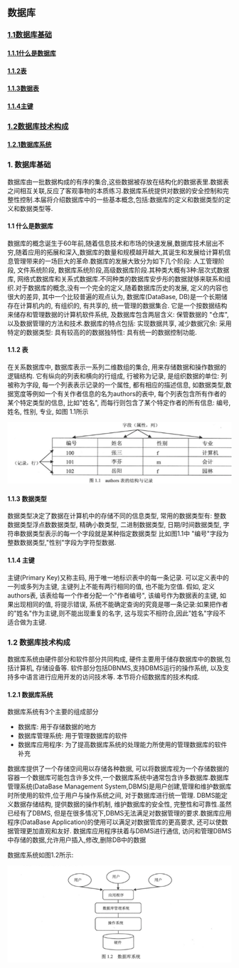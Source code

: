 ## 数据库
### [1.1数据库基础](https://github.com/FullStackPark/Knowledge/blob/master/MySQL_basics/MySQL.md#1-%E6%95%B0%E6%8D%AE%E5%BA%93%E5%9F%BA%E7%A1%80)
#### [1.1.1什么是数据库](https://github.com/FullStackPark/Knowledge/blob/master/MySQL_basics/MySQL.md#11-%E4%BB%80%E4%B9%88%E6%98%AF%E6%95%B0%E6%8D%AE%E5%BA%93)
#### [1.1.2表](https://github.com/FullStackPark/Knowledge/blob/master/MySQL_basics/MySQL.md#112-%E8%A1%A8)
#### [1.1.3数据表](https://github.com/FullStackPark/Knowledge/blob/master/MySQL_basics/MySQL.md#113-%E6%95%B0%E6%8D%AE%E7%B1%BB%E5%9E%8B)
#### [1.1.4主键](https://github.com/FullStackPark/Knowledge/blob/master/MySQL_basics/MySQL.md#114-%E4%B8%BB%E9%94%AE)
### [1.2数据库技术构成](https://github.com/FullStackPark/Knowledge/blob/master/MySQL_basics/MySQL.md#12-%E6%95%B0%E6%8D%AE%E5%BA%93%E6%8A%80%E6%9C%AF%E6%9E%84%E6%88%90)
#### [1.2.1数据库系统](https://github.com/FullStackPark/Knowledge/blob/master/MySQL_basics/MySQL.md#121-%E6%95%B0%E6%8D%AE%E5%BA%93%E7%B3%BB%E7%BB%9F)

### 1. 数据库基础

数据库由一批数据构成的有序的集合,这些数据被存放在结构化的数据表里.数据表之间相互关联,反应了客观事物的本质练习.数据库系统提供对数据的安全控制和完整性控制.本届将介绍数据库中的一些基本概念,包括:数据库的定义和数据类型的定义和数据类型等.

#### 1.1 什么是数据库

数据库的概念诞生于60年前,随着信息技术和市场的快速发展,数据库技术层出不穷,随着应用的拓展和深入,数据库的数量和规模越开越大,其诞生和发展给计算机信息管理带来的一场巨大的革命.数据库的发展大致分为如下几个阶段: 人工管理阶段, 文件系统阶段, 数据库系统阶段,高级数据库阶段.其种类大概有3种:层次式数据库, 网络式数据库和关系式数据库.不同种类的数据库安步彤的数据就够来联系和组织.对于数据库的概念,没有一个完全的定义,随着数据库历史的发展, 定义的内容也很大的差异, 其中一个比较普遍的观点认为, 数据库(DataBase, DB)是一个长期储存在计算机内的, 有组织的, 有共享的, 统一管理的数据集合. 它是一个按数据结构来储存和管理数据的计算机软件系统, 及数据库包含两层含义: 保管数据的 "仓库", 以及数据管理的方法和技术.数据库的特点包括: 实现数据共享, 减少数据冗余: 采用特定的数据类型: 具有较高的的数据独特性: 具有统一的数据控制功能.

#### 1.1.2 表

在关系数据库中, 数据库表示一系列二维数组的集合, 用来存储数据和操作数据的逻辑结构. 它有纵向的列表和横向的行组成, 行被称为记录, 是组织数据的单位: 列被称为字段, 每一个列表表示记录的一个属性, 都有相应的描述信息, 如数据类型,数据宽度等例如一个有关作者信息的名为authors的表中, 每个列表包含所有作者的某个特定类型的信息, 比如"姓名", 而每行则包含了某个特定作者的所有信息: 编号, 姓名, 性别, 专业, 如图 1.1所示

![图片](./list.png)

#### 1.1.3 数据类型

数据类型决定了数据在计算机中的存储不同的信息类型, 常用的数据类型有: 整数数据类型浮点数数据类型, 精确小数类型, 二进制数据类型, 日期/时间数据类型, 字符串数据类型表示的每一个字段就是某种指定数据类型 比如图1.1中 "编号"字段为整数数据类型,"性别"字段为字符型数据.

#### 1.1.4 主键
主键(Primary Key)又称主码, 用于唯一地标识表中的每一条记录. 可以定义表中的一列或多列为主键, 主键列上不能有两行相同的值, 也不能为空值. 假如, 定义authors表, 该表给每一个作者分配一个"作者编号", 该编号作为数据表的主键, 如果出现相同的值, 将提示错误, 系统不能确定查询的究竟是哪一条记录:如果把作者的"姓名"作为主键,则不能出现重复的名字, 这与现实不相符合,因此"姓名"字段不适合做为主键.

### 1.2 数据库技术构成
数据库系统由硬件部分和软件部分共同构成, 硬件主要用于储存数据库中的数据,包括计算机, 存储设备等. 软件部分包括DBNMS,支持DBMS运行的操作系统, 以及支持多中语言进行应用开发的访问技术等. 本节将介绍数据库的技术构成.

#### 1.2.1 数据库系统
数据库系统有3个主要的组成部分

  * 数据库: 用于存储数据的地方
  * 数据库管理系统: 用于管理数据库的软件
  * 数据库应用程序: 为了提高数据库系统的处理能力所使用的管理数据库的软件补充

数据库提供了一个存储空间用以存储各种数据, 可以将数据库视为一个存储数据的容器一个数据库可能包含许多文件,一个数据库系统中通常包含许多数据库.数据库管理系统(DataBase Management System,DBMS)是用户创建,管理和维护数据库时所使用的软件,位于用户与操作系统之间, 对于数据库进行统一管理. DBMS能定义数据存储结构, 提供数据的操作机制, 维护数据库的安全性, 完整性和可靠性.虽然已经有了DBMS, 但是在很多情况下,DBMS无法满足对数据管理的要求.数据库应用程序(DataBase Application)的使用可以满足对数据管库的更高要求, 还可以使数据管理更加直观和友好. 数据库应用程序扶着与DBMS进行通信, 访问和管理DBMS中存储的数据,允许用户插入,修改,删除DB中的数据

数据库系统如图1.2所示:

![图片](Flow_chart.png)
